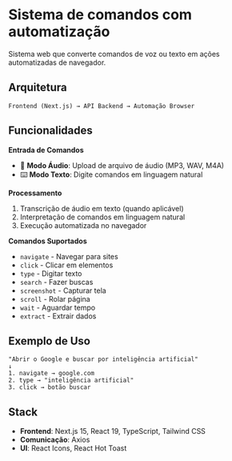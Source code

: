 # Sistema de comandos com automatização

Sistema web que converte comandos de voz ou texto em ações automatizadas de navegador.

## Arquitetura

```
Frontend (Next.js) → API Backend → Automação Browser
```

## Funcionalidades

**Entrada de Comandos**
- 🎤 **Modo Áudio**: Upload de arquivo de áudio (MP3, WAV, M4A)
- ⌨️ **Modo Texto**: Digite comandos em linguagem natural

**Processamento**
1. Transcrição de áudio em texto (quando aplicável)
2. Interpretação de comandos em linguagem natural
3. Execução automatizada no navegador

**Comandos Suportados**
- `navigate` - Navegar para sites
- `click` - Clicar em elementos
- `type` - Digitar texto
- `search` - Fazer buscas
- `screenshot` - Capturar tela
- `scroll` - Rolar página
- `wait` - Aguardar tempo
- `extract` - Extrair dados

## Exemplo de Uso

```
"Abrir o Google e buscar por inteligência artificial"
↓
1. navigate → google.com
2. type → "inteligência artificial"
3. click → botão buscar
```

## Stack

- **Frontend**: Next.js 15, React 19, TypeScript, Tailwind CSS
- **Comunicação**: Axios
- **UI**: React Icons, React Hot Toast


